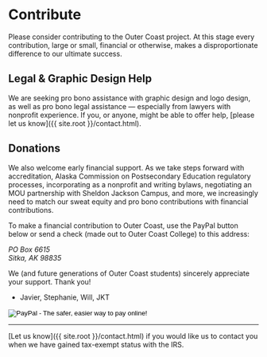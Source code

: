 # Contribute

Please consider contributing to the Outer Coast project. At this stage every contribution, large or small, financial or otherwise, makes a disproportionate difference to our ultimate success.

## Legal & Graphic Design Help

We are seeking pro bono assistance with graphic design and logo design, as well as pro bono legal assistance — especially from lawyers with nonprofit experience. If you, or anyone, might be able to offer help, [please let us know]({{ site.root }}/contact.html).

## Donations

We also welcome early financial support. As we take steps forward with accreditation, Alaska Commission on Postsecondary Education regulatory processes, incorporating as a nonprofit and writing bylaws, negotiating an MOU partnership with Sheldon Jackson Campus, and more, we increasingly need to match our sweat equity and pro bono contributions with financial contributions.

To make a financial contribution to Outer Coast, use the PayPal button below or send a check (made out to Outer Coast College) to this address:

*PO Box 6615  
Sitka, AK 98835*

We (and future generations of Outer Coast students) sincerely appreciate your support. Thank you!

- Javier, Stephanie, Will, JKT

<!-- Don't edit this section; it's the PayPal button config -->
<form action="https://www.paypal.com/cgi-bin/webscr" method="post" target="_top">
  <input type="hidden" name="cmd" value="_s-xclick">
  <input type="hidden" name="hosted_button_id" value="UZGPK8CNG4CGN">
  <input type="image" src="https://www.paypalobjects.com/en_US/i/btn/btn_donateCC_LG.gif" border="0" name="submit" alt="PayPal - The safer, easier way to pay online!">
  <img alt="paypal-pixel" border="0" src="https://www.paypalobjects.com/en_US/i/scr/pixel.gif" width="1" height="1">
</form>
<!-- ==================================================== -->

------------------

[Let us know]({{ site.root }}/contact.html) if you would like us to contact you when we have gained tax-exempt status with the IRS.

